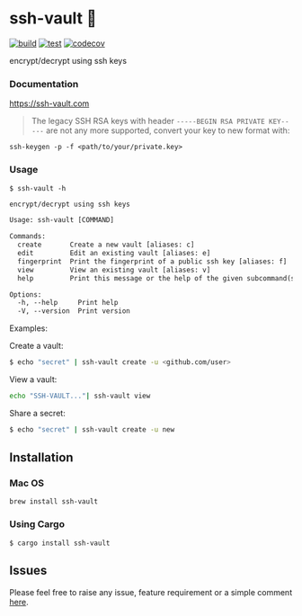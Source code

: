 # ssh-vault 🌰

[![build](https://github.com/ssh-vault/ssh-vault/actions/workflows/build.yml/badge.svg)](https://github.com/ssh-vault/ssh-vault/actions/workflows/build.yml)
[![test](https://github.com/ssh-vault/ssh-vault/actions/workflows/test.yml/badge.svg)](https://github.com/ssh-vault/ssh-vault/actions/workflows/test.yml)
[![codecov](https://codecov.io/gh/ssh-vault/ssh-vault/graph/badge.svg?token=cWvIQCym2l)](https://codecov.io/gh/ssh-vault/ssh-vault)

encrypt/decrypt using ssh keys

### Documentation

https://ssh-vault.com

> The legacy SSH RSA keys with header `-----BEGIN RSA PRIVATE KEY-----` are not any more supported, convert your key to new format with:

    ssh-keygen -p -f <path/to/your/private.key>

### Usage

    $ ssh-vault -h


```txt
encrypt/decrypt using ssh keys

Usage: ssh-vault [COMMAND]

Commands:
  create       Create a new vault [aliases: c]
  edit         Edit an existing vault [aliases: e]
  fingerprint  Print the fingerprint of a public ssh key [aliases: f]
  view         View an existing vault [aliases: v]
  help         Print this message or the help of the given subcommand(s)

Options:
  -h, --help     Print help
  -V, --version  Print version

```

Examples:


Create a vault:


```sh
$ echo "secret" | ssh-vault create -u <github.com/user>
```

View a vault:

```sh
echo "SSH-VAULT..."| ssh-vault view
```

Share a secret:

```sh
$ echo "secret" | ssh-vault create -u new
```


## Installation

### Mac OS
    brew install ssh-vault

### Using Cargo

    $ cargo install ssh-vault

## Issues

Please feel free to raise any issue, feature requirement or a simple comment [here](https://github.com/ssh-vault/ssh-vault/issues).
